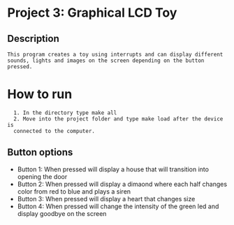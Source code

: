 # Project 3: Graphical LCD Toy

## Description
	This program creates a toy using interrupts and can display different
	sounds, lights and images on the screen depending on the button pressed.

# How to run
      1. In the directory type make all
      2. Move into the project folder and type make load after the device is
      connected to the computer.


## Button options
- Button 1: When pressed will display a house that will transition into opening the door
- Button 2: When pressed will display a dimaond where each half changes color from red to blue and plays a siren
- Button 3: When pressed will display a heart that changes size
- Button 4: When pressed will change the intensity of the green led and display goodbye on the screen


